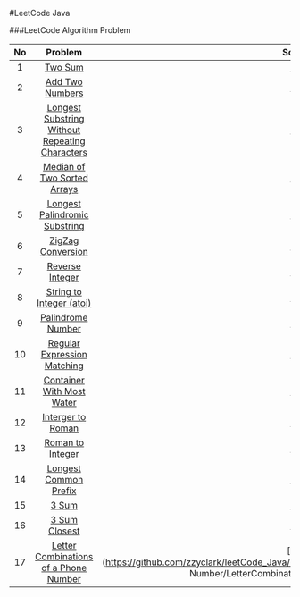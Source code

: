 #LeetCode Java

###LeetCode Algorithm Problem

No | Problem | Solution
:---:|:---:|:---:|
1 | [Two Sum](https://leetcode.com/problems/two-sum/) | [Java](https://github.com/zzyclark/leetCode_Java/blob/master/1_Tow_Sum/TwoSum.java)
2 | [Add Two Numbers](https://leetcode.com/problems/add-two-numbers/) | [Java](https://github.com/zzyclark/leetCode_Java/blob/master/2_Add_Two_Numbers/AddTwoNumbers.java)
3 | [Longest Substring Without Repeating Characters](https://leetcode.com/problems/longest-substring-without-repeating-characters/) | [Java](https://github.com/zzyclark/leetCode_Java/blob/master/3_Longest_Substring_Without_Repeating_Characters/LengthOfLongestSubstring.java)
4 | [Median of Two Sorted Arrays](https://leetcode.com/problems/median-of-two-sorted-arrays/) | [Java](https://github.com/zzyclark/leetCode_Java/blob/master/4_Median_of_Two_Sorted_Arrays/FindMedianSortArrays.java)
5 | [Longest Palindromic Substring](https://leetcode.com/problems/longest-palindromic-substring/) | [Java](https://github.com/zzyclark/leetCode_Java/blob/master/5_Longest_Palinfromic_Substring/LongestPalindromicSubstring.java)
6 | [ZigZag Conversion](https://leetcode.com/problems/zigzag-conversion/) | [Java](https://github.com/zzyclark/leetCode_Java/blob/master/6_ZigZag_Conversion/ZigzagConvertion.java)
7| [Reverse Integer](https://leetcode.com/problems/reverse-integer/) | [Java](https://github.com/zzyclark/leetCode_Java/blob/master/7_Reverse_Integer/ReverseInteger.java)
8| [String to Integer (atoi)](https://leetcode.com/problems/string-to-integer-atoi/) | [Java](https://github.com/zzyclark/leetCode_Java/blob/master/8_String_to_Integer/Atoi.java)
9 | [Palindrome Number](https://leetcode.com/problems/palindrome-number/) | [Java](https://github.com/zzyclark/leetCode_Java/blob/master/9_Palindrome_Number/PalindromeNumber.java)
10 | [Regular Expression Matching](https://leetcode.com/problems/regular-expression-matching/) | [Java](https://github.com/zzyclark/leetCode_Java/blob/master/10_Ragular_Expression_Maching/RegularExpressionMatching.java)
11 | [Container With Most Water](https://leetcode.com/problems/container-with-most-water/) | [Java](https://github.com/zzyclark/leetCode_Java/blob/master/11_Container_With_Most_Water/ContainerWithMostWater.java)
12 | [Interger to Roman](https://leetcode.com/problems/integer-to-roman/) | [Java](https://github.com/zzyclark/leetCode_Java/blob/master/12_Integer_To_Roman/IntegerToRoman.java)
13 | [Roman to Integer](https://leetcode.com/problems/roman-to-integer/) | [Java](https://github.com/zzyclark/leetCode_Java/blob/master/13_Roman_To_Integer/RomanToInteger.java)
14 | [Longest Common Prefix](https://leetcode.com/problems/longest-common-prefix/) | [Java](https://github.com/zzyclark/leetCode_Java/blob/master/14_Longest_Common_Prefix/LongestCommonPrefix.java)
15 | [3 Sum](https://leetcode.com/problems/3sum/) | [Java](https://github.com/zzyclark/leetCode_Java/blob/master/15_3Sum/ThreeSum.java)
16 | [3 Sum Closest](https://leetcode.com/problems/3sum-closest/) | [Java](https://github.com/zzyclark/leetCode_Java/blob/master/16_3Sum_Closest/ThreeSumClosest.java)
17 | [Letter Combinations of a Phone Number](https://leetcode.com/problems/letter-combinations-of-a-phone-number/) | [Java](https://github.com/zzyclark/leetCode_Java/blob/master/17_Letter_Combinations_of_a_Phone Number/LetterCombinationsOf APhoneNumber.java)
